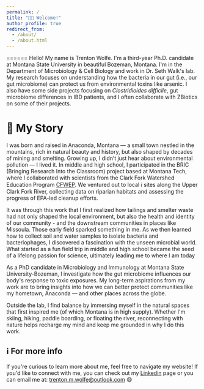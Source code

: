```yaml
---
permalink: /
title: "👋🏻 Welcome!"
author_profile: true
redirect_from: 
  - /about/
  - /about.html
---
```



======
Hello! My name is Trenton Wolfe. I'm a third-year Ph.D. candidate at Montana State University in beautiful Bozeman, Montana. I'm in the Department of Microbiology & Cell Biology and work in Dr. Seth Walk's lab. My research focuses on understanding how the bacteria in our gut (i.e., our gut microbiome) can protect us from environmental toxins like arsenic. I also have some side projects focusing on *Clostridioides difficile*, gut microbiome differences in IBD patients, and I often collaborate with ZBiotics on some of their projects. 


📖 My Story
======
I was born and raised in Anaconda, Montana — a small town nestled in the mountains, rich in natural beauty and history, but also shaped by decades of mining and smelting. Growing up, I didn’t just hear about environmental pollution — I lived it. In middle and high school, I participated in the BRIC (Bringing Research Into the Classroom) project based at Montana Tech, where I collaborated with scientists from the Clark Fork Watershed Education Program [CFWEP](https://cfwep.org). We ventured out to local ℹ sites along the Upper Clark Fork River, collecting data on riparian habitats and assessing the progress of EPA-led cleanup efforts. 

It was through this work that I first realized how tailings and smelter waste had not only shaped the local environment, but also the health and identity of our community -  and the downstream communities in places like Missoula. Those early field sparked something in me. As we then learned how to collect soil and water samples to isolate bacteria and bacteriophages, I discovered a fascination with the unseen microbial world. What started as a fun field trip in middle and high school became the seed of a lifelong passion for science, ultimately leading me to where I am today

As a PhD candidate in Microbiology and Immunology at Montana State University-Bozeman, I investigate how the gut microbiome influences our body's response to toxic exposures. My long-term aspirations from my work are to bring insights into how we can better protect communities like my hometown, Anaconda — and other places across the globe. 

Outside the lab, I find balance by immersing myself in the natural spaces that first inspired me (of which Montana is in high supply). Whether I'm skiing, hiking, paddle boarding, or floating the river, reconnecting with nature helps recharge my mind and keep me grounded in why I do this work.



ℹ️ For more info
------
If you're curious to learn more about me, feel free to navigate my website! If you'd like to connect with me, you can check out my [Linkedin](www.linkedin.com/in/trenton-wolfe-71243919a) page or you can email me at: trenton.m.wolfe@outlook.com 😄
